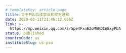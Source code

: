 ```yaml
---
# templateKey: article-page
title: 关于PSU后续学业和校方通知
date: 2020-03-11T21:46:12.666Z
link: >-
  https://mp.weixin.qq.com/s/5pe4FxnE2oMGKDInBxyPbA
status: published
countryCode: us
instituteSlug: us-psu
---
```

